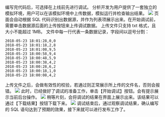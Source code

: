 编写完代码后，可选择在上线前先进行调试。
分析开发为用户提供了一套独立的模拟环境，用户可以在该模拟环境中上传数据，模拟运行并检查输出结果。
![](https://main.qcloudimg.com/raw/8997c110d99ad2daf25e6b4980d3ab15.png)
页面会自动根据 SQL 代码识别出数据源，并作为列表项展示出来。在开始调试前，需要单击数据源后面的上传按钮来上传调试数据。
上传文件只支持 txt 格式，且大小不能超过 1MB。 文件中每一行代表一条数据记录，字段间以逗号分割：
```
2018-05-23 18:01:28,0,0
2018-05-23 18:01:18,2,8
2018-05-23 18:01:08,9,5
2018-05-23 18:00:58,9,4
2018-05-23 18:00:48,5,9
2018-05-23 18:00:38,4,2
2018-05-23 18:00:28,6,2
2018-05-23 18:00:18,1,0
2018-05-23 18:00:08,4,2
```
上传文件之后，会做有效性的校验，若通过则正常展示所上传的文件名，否则会报错。
![](https://main.qcloudimg.com/raw/32b5114e254e240f29a1d8d762fdedda.png)
此时，已经做好了调试的准备工作，单击【开始调试】按钮。会有提示展示当前后台操作。
![](https://main.qcloudimg.com/raw/c5c22cd844d0df7373c86544eb0c0a33.png)
稍等片刻，会将调试的结果在界面上展示出来。该结果可以通过【下载结果】按钮下载下来。
![](https://main.qcloudimg.com/raw/87eb7de3ed55849c14d48c156ddd8eb4.png)
调试结束后，通过观察调试结果，确认编写的 SQL 语句达到了预期的效果，接下来就可以进行发布工作了。

